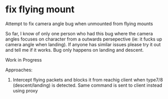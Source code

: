 # fix flying mount
Attempt to fix camera angle bug when unmounted from flying mounts

So far, I know of only one person who had this bug where the camera angles focuses on character from a outwards persepective (ie: it fucks up camera angle when landing). If anyone has similar issues please try it out and tell me if it works. Bug only happens on landing and descent.

Work in Progress

Approaches:
1. Intercept flying packets and blocks it from reachig client when type7/8 (descent/landing) is detected. Same command is sent to client instead using proxy
